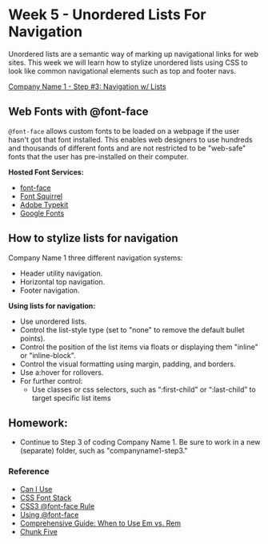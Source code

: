 # Week 5 - Unordered Lists For Navigation
Unordered lists are a semantic way of marking up navigational links for web sites. This week we will learn how to stylize unordered lists using CSS to look like common navigational elements such as top and footer navs.

[Company Name 1 - Step #3: Navigation w/ Lists](http://emmanuelpilande.com/art128/companyname1-step3/)

## Web Fonts with @font-face
`@font-face` allows custom fonts to be loaded on a webpage if the user hasn't got that font installed. This enables web designers to use hundreds and thousands of different fonts and are not restricted to be "web-safe" fonts that the user has pre-installed on their computer.

**Hosted Font Services:**
- [font-face](http://www.font-face.com/)
- [Font Squirrel](http://www.fontsquirrel.com/)
- [Adobe Typekit](https://typekit.com/)
- [Google Fonts](https://www.google.com/fonts)


## How to stylize lists for navigation
Company Name 1 three different navigation systems:
- Header utility navigation.
- Horizontal top navigation.
- Footer navigation.

**Using lists for navigation:**
- Use unordered lists.
- Control the list-style type (set to "none" to remove the default bullet points).
- Control the position of the list items via floats or displaying them "inline" or "inline-block".
- Control the visual formatting using margin, padding, and borders.
- Use a:hover for rollovers.
- For further control:
  + Use classes or css selectors, such as “:first-child” or “:last-child” to target specific list items


## Homework:
- Continue to Step 3 of coding Company Name 1. Be sure to work in a new (separate) folder, such as "companyname1-step3."


### Reference
- [Can I Use](http://caniuse.com/)
- [CSS Font Stack](http://www.cssfontstack.com/)
- [CSS3 @font-face Rule](http://www.w3schools.com/cssref/css3_pr_font-face_rule.asp)
- [Using @font-face](https://css-tricks.com/snippets/css/using-font-face/)
- [Comprehensive Guide: When to Use Em vs. Rem](http://webdesign.tutsplus.com/tutorials/comprehensive-guide-when-to-use-em-vs-rem--cms-23984)
- [Chunk Five](http://www.fontsquirrel.com/fonts/ChunkFive)
